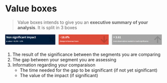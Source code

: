 # Value boxes

> Value boxes intends to give you an **executive summary of your analysis**. It is split in 3 boxes

![value_boxes](images/Datama-impact-value-boxes-2-768x157.png)

1. The result of the significance between the segments you are comparing
2. The gap between your segment you are assessing
3. Information regarding your comparaison
    * The time needed for the gap to be significant (if not yet significant)
    * The value of the impact (if significant)
